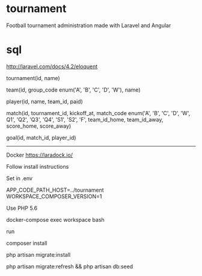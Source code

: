 tournament
==========

Football tournament administration made with Laravel and Angular


sql
==========
http://laravel.com/docs/4.2/eloquent

tournament(id, name)

team(id, group_code enum('A', 'B', 'C', 'D', 'W'), name)

player(id, name, team_id, paid)

match(id, tournament_id, kickoff_at, match_code enum('A', 'B', 'C', 'D', 'W', Q1', 'Q2', 'Q3', 'Q4', 'S1', 'S2', 'F', team_id_home, team_id_away, score_home, score_away)

goal(id, match_id, player_id)

--- 
Docker
https://laradock.io/

Follow install instructions

Set in .env

APP_CODE_PATH_HOST=../tournament
WORKSPACE_COMPOSER_VERSION=1

Use PHP 5.6

docker-compose exec workspace bash

run

composer install

php artisan migrate:install

php artisan migrate:refresh && php artisan db:seed